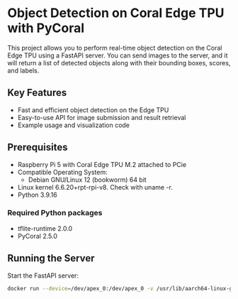 # Object Detection on Coral Edge TPU with PyCoral

This project allows you to perform real-time object detection on the Coral Edge TPU using a FastAPI server. You can send images to the server, and it will return a list of detected objects along with their bounding boxes, scores, and labels.

## Key Features

- Fast and efficient object detection on the Edge TPU
- Easy-to-use API for image submission and result retrieval
- Example usage and visualization code

## Prerequisites

- Raspberry Pi 5 with Coral Edge TPU M.2 attached to PCie
- Compatible Operating System:
  - Debian GNU/Linux 12 (bookworm) 64 bit
- Linux kernel 6.6.20+rpt-rpi-v8. Check with uname -r.
- Python 3.9.16

### Required Python packages
- tflite-runtime 2.0.0
- PyCoral 2.5.0


## Running the Server

Start the FastAPI server:

```bash
docker run --device=/dev/apex_0:/dev/apex_0 -v /usr/lib/aarch64-linux-gnu:/usr/lib/aarch64-linux-gnu:ro -p 8000:8000 -it <image>
